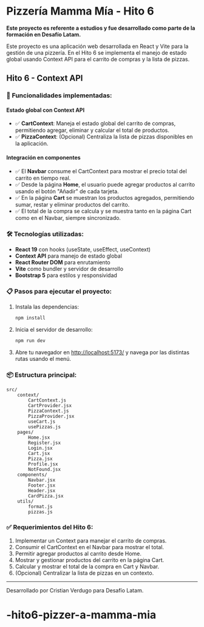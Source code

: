 

# Pizzería Mamma Mía - Hito 6

**Este proyecto es referente a estudios y fue desarrollado como parte de la formación en Desafío Latam.**

Este proyecto es una aplicación web desarrollada en React y Vite para la gestión de una pizzería. En el Hito 6 se implementa el manejo de estado global usando Context API para el carrito de compras y la lista de pizzas.

## Hito 6 - Context API

### 🚀 Funcionalidades implementadas:

#### Estado global con Context API
- ✅ **CartContext**: Maneja el estado global del carrito de compras, permitiendo agregar, eliminar y calcular el total de productos.
- ✅ **PizzaContext**: (Opcional) Centraliza la lista de pizzas disponibles en la aplicación.

#### Integración en componentes
- ✅ El **Navbar** consume el CartContext para mostrar el precio total del carrito en tiempo real.
- ✅ Desde la página **Home**, el usuario puede agregar productos al carrito usando el botón "Añadir" de cada tarjeta.
- ✅ En la página **Cart** se muestran los productos agregados, permitiendo sumar, restar y eliminar productos del carrito.
- ✅ El total de la compra se calcula y se muestra tanto en la página Cart como en el Navbar, siempre sincronizado.

### 🛠️ Tecnologías utilizadas:
- **React 19** con hooks (useState, useEffect, useContext)
- **Context API** para manejo de estado global
- **React Router DOM** para enrutamiento
- **Vite** como bundler y servidor de desarrollo
- **Bootstrap 5** para estilos y responsividad

### 📋 Pasos para ejecutar el proyecto:
1. Instala las dependencias:
	 ```sh
	 npm install
	 ```
2. Inicia el servidor de desarrollo:
	 ```sh
	 npm run dev
	 ```
3. Abre tu navegador en [http://localhost:5173/](http://localhost:5173/) y navega por las distintas rutas usando el menú.

### 📦 Estructura principal:

```
src/
	context/
		CartContext.js
		CartProvider.jsx
		PizzaContext.js
		PizzaProvider.jsx
		useCart.js
		usePizzas.js
	pages/
		Home.jsx
		Register.jsx
		Login.jsx
		Cart.jsx
		Pizza.jsx
		Profile.jsx
		NotFound.jsx
	components/
		Navbar.jsx
		Footer.jsx
		Header.jsx
		CardPizza.jsx
	utils/
		format.js
		pizzas.js
```

### ✅ Requerimientos del Hito 6:
1. Implementar un Context para manejar el carrito de compras.
2. Consumir el CartContext en el Navbar para mostrar el total.
3. Permitir agregar productos al carrito desde Home.
4. Mostrar y gestionar productos del carrito en la página Cart.
5. Calcular y mostrar el total de la compra en Cart y Navbar.
6. (Opcional) Centralizar la lista de pizzas en un contexto.

---
Desarrollado por Cristian Verdugo para Desafío Latam.
# -hito6-pizzer-a-mamma-mia
